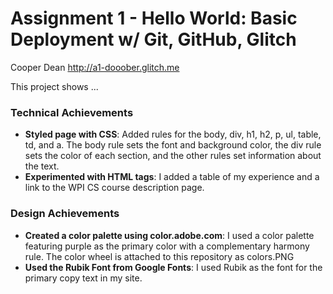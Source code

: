 Assignment 1 - Hello World: Basic Deployment w/ Git, GitHub, Glitch
===

Cooper Dean
http://a1-dooober.glitch.me

This project shows ...

### Technical Achievements
- **Styled page with CSS**: Added rules for the body, div, h1, h2, p, ul, table, td, and a. The body rule sets the font and background color, the div rule sets the color of each section, and the other rules set information about the text. 
- **Experimented with HTML tags**: I added a table of my experience and a link to the WPI CS course description page. 

### Design Achievements
- **Created a color palette using color.adobe.com**: I used a color palette featuring purple as the primary color with a complementary harmony rule. The color wheel is attached to this repository as colors.PNG
- **Used the Rubik Font from Google Fonts**: I used Rubik as the font for the primary copy text in my site.
